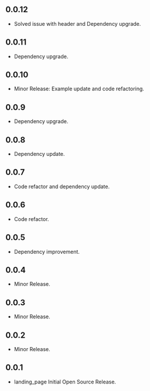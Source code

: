 ## 0.0.12

* Solved issue with header and Dependency upgrade.

## 0.0.11

* Dependency upgrade.

## 0.0.10

* Minor Release: Example update and code refactoring.

## 0.0.9

* Dependency upgrade.

## 0.0.8

* Dependency update.

## 0.0.7

* Code refactor and dependency update.

## 0.0.6

* Code refactor.

## 0.0.5

* Dependency improvement.

## 0.0.4

* Minor Release.

## 0.0.3

* Minor Release.

## 0.0.2

* Minor Release.

## 0.0.1

* landing_page Initial Open Source Release.
